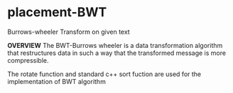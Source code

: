 # placement-BWT
Burrows-wheeler Transform on given text

**OVERVIEW**
The BWT-Burrows wheeler is a data transformation algorithm that restructures data in such a way that the transformed message is more compressible.

The rotate function and standard c++ sort fuction are used for the implementation of BWT algorithm
